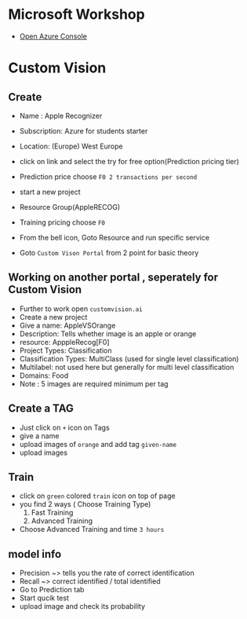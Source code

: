 # Microsoft Workshop

* <a href="portal.azure.com">Open Azure Console</a>

# Custom Vision
## Create
* Name : Apple Recognizer
* Subscription: Azure for students starter
* Location: (Europe) West Europe
* click on link and select the try for free option(Prediction pricing tier)
* Prediction price choose ```F0 2 transactions per second```
* start a new project
* Resource Group(AppleRECOG)
* Training pricing choose ```F0```

* From the bell icon, Goto Resource and run specific service
* Goto ```Custom Vison Portal``` from 2 point  for basic theory

## Working on another portal , seperately for Custom Vision
* Further to work open ```customvision.ai```
* Create a new project
* Give a name: AppleVSOrange
* Description: Tells whether image is an apple or orange
* resource: ApppleRecog[F0]
* Project Types: Classification
* Classification Types: MultiClass (used for single level classification)
* Multilabel: not used here but generally for multi level classification
* Domains: Food
* Note : 5 images are required minimum per tag

## Create a TAG
* Just click on ```+``` icon on Tags
* give a name
* upload images of ```orange``` and add tag ```given-name```
* upload images

## Train
* click on ```green``` colored ```train``` icon on top of page
* you find 2 ways ( Choose Training Type)
    1. Fast Training
    2. Advanced Training
* Choose Advanced Training and time ```3 hours```

## model info
* Precision ~> tells you the rate of correct identification
* Recall ~> correct identified / total identified
* Go to Prediction tab
* Start qucik test
* upload image and check its probability


